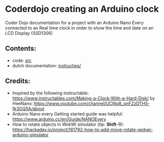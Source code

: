 # Coderdojo creating an Arduino clock
Coder Dojo documentation for a project with an Arduino Nano Every connected to an Real time clock in order to show the time and date on an LCD Display (SSD1306)

## Contents:
- code: [src](src)
- dutch documentation: [instructies/](instructies/)
## Credits:
- Inspired by the following instructable:
  https://www.instructables.com/Making-a-Clock-With-a-Hard-Disk/
  by HeeNano: https://www.youtube.com/channel/UCl6q8_pnFZzDTH5-fk3GQ5A/about
- Arduino Nano every Getting started guide was helpful:
  https://www.arduino.cc/en/Guide/NANOEvery
- How to rotate objects in WokWi simulator (tip: **Shift**-R):
  https://hackaday.io/project/181792-how-to-add-move-rotate-wokwi-arduino-simulator
